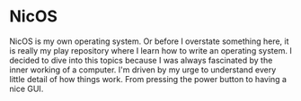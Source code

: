 NicOS
=====
NicOS is my own operating system. Or before I overstate something here, it is really my play repository where I learn how to write an operating system. I decided to dive into this topics because I was always fascinated by the inner working of a computer. I'm driven by my urge to understand every little detail of how things work. From pressing the power button to having a nice GUI.
